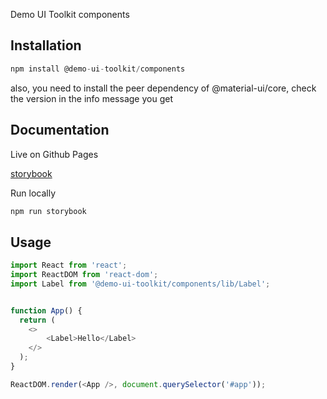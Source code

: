 Demo UI Toolkit components

## Installation

```js
npm install @demo-ui-toolkit/components
```

also, you need to install the peer dependency of @material-ui/core, 
check the version in the info message you get

## Documentation

Live on Github Pages

[storybook](https://dan-vidoni.github.io/ui-toolkit/)

Run locally
```js
npm run storybook
```

## Usage

```js
import React from 'react';
import ReactDOM from 'react-dom';
import Label from '@demo-ui-toolkit/components/lib/Label';


function App() {
  return (
    <>
        <Label>Hello</Label>
    </>
  );
}

ReactDOM.render(<App />, document.querySelector('#app'));
```






